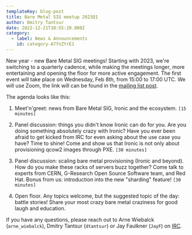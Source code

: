 ```yaml
---
templateKey: blog-post
title: Bare Metal SIG meetup 2023Q1
author: Dmitry Tantsur
date: 2022-12-21T10:55:20.000Z
category:
  - label: News & Announcements
    id: category-A7fnZYrE1
---
```


New year - new Bare Metal SIG meetings! Starting with 2023, we're switching to
a quarterly cadence, while making the meetings longer, more entertaining and
opening the floor for more active engagement. The first event will take place
on Wednesday, Feb 8th, from 15:00 to 17:00 UTC. We will use Zoom, the link will
can be found in the
[mailing list post](https://lists.openstack.org/pipermail/openstack-discuss/2023-February/032031.html).

The agenda looks like this:

1. Meet'n'greet: news from Bare Metal SIG, Ironic and the ecosystem. `[15
   minutes]`

2. Panel discussion: things you didn't know Ironic can do for you. Are you
   doing something absolutely crazy with Ironic?  Have you ever been afraid to get
   kicked from IRC for even asking about the use case you have? Time to shine!
   Come and show us that Ironic is not only about provisioning qcow2 images
   through PXE. `[30 minutes]`

3. Panel discussion: scaling bare metal provisioning (Ironic and beyond). How
   do you make these racks of servers buzz together? Come talk to experts from
   CERN, G-Research Open Source Software team, and Red Hat. Bonus from us:
   introduction into the new "sharding" feature! `[30 minutes]`

4. Open floor. Any topics welcome, but the suggested topic of the day: battle
   stories! Share your most crazy bare metal craziness for good laugh and
   education.

If you have any questions, please reach out to Arne Wiebalck (`arne_wiebalck`),
Dmitry Tantsur (`dtantsur`) or Jay Faulkner (`JayF`) on
[IRC](https://docs.openstack.org/ironic/latest/contributor/community.html#internet-relay-chat-irc).
